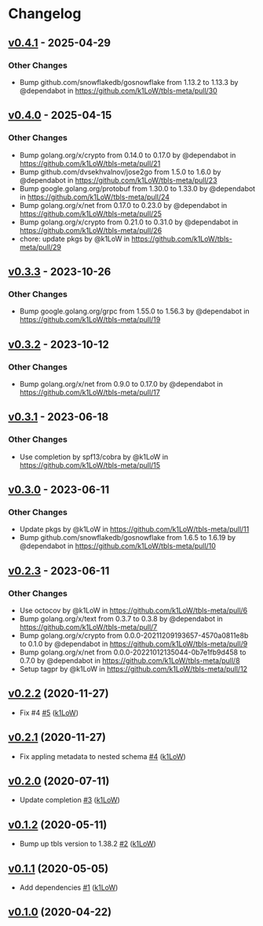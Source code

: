 # Changelog

## [v0.4.1](https://github.com/k1LoW/tbls-meta/compare/v0.4.0...v0.4.1) - 2025-04-29
### Other Changes
- Bump github.com/snowflakedb/gosnowflake from 1.13.2 to 1.13.3 by @dependabot in https://github.com/k1LoW/tbls-meta/pull/30

## [v0.4.0](https://github.com/k1LoW/tbls-meta/compare/v0.3.3...v0.4.0) - 2025-04-15
### Other Changes
- Bump golang.org/x/crypto from 0.14.0 to 0.17.0 by @dependabot in https://github.com/k1LoW/tbls-meta/pull/21
- Bump github.com/dvsekhvalnov/jose2go from 1.5.0 to 1.6.0 by @dependabot in https://github.com/k1LoW/tbls-meta/pull/23
- Bump google.golang.org/protobuf from 1.30.0 to 1.33.0 by @dependabot in https://github.com/k1LoW/tbls-meta/pull/24
- Bump golang.org/x/net from 0.17.0 to 0.23.0 by @dependabot in https://github.com/k1LoW/tbls-meta/pull/25
- Bump golang.org/x/crypto from 0.21.0 to 0.31.0 by @dependabot in https://github.com/k1LoW/tbls-meta/pull/26
- chore: update pkgs by @k1LoW in https://github.com/k1LoW/tbls-meta/pull/29

## [v0.3.3](https://github.com/k1LoW/tbls-meta/compare/v0.3.2...v0.3.3) - 2023-10-26
### Other Changes
- Bump google.golang.org/grpc from 1.55.0 to 1.56.3 by @dependabot in https://github.com/k1LoW/tbls-meta/pull/19

## [v0.3.2](https://github.com/k1LoW/tbls-meta/compare/v0.3.1...v0.3.2) - 2023-10-12
### Other Changes
- Bump golang.org/x/net from 0.9.0 to 0.17.0 by @dependabot in https://github.com/k1LoW/tbls-meta/pull/17

## [v0.3.1](https://github.com/k1LoW/tbls-meta/compare/v0.3.0...v0.3.1) - 2023-06-18
### Other Changes
- Use completion by spf13/cobra by @k1LoW in https://github.com/k1LoW/tbls-meta/pull/15

## [v0.3.0](https://github.com/k1LoW/tbls-meta/compare/v0.2.3...v0.3.0) - 2023-06-11
### Other Changes
- Update pkgs by @k1LoW in https://github.com/k1LoW/tbls-meta/pull/11
- Bump github.com/snowflakedb/gosnowflake from 1.6.5 to 1.6.19 by @dependabot in https://github.com/k1LoW/tbls-meta/pull/10

## [v0.2.3](https://github.com/k1LoW/tbls-meta/compare/v0.2.2...v0.2.3) - 2023-06-11
### Other Changes
- Use octocov by @k1LoW in https://github.com/k1LoW/tbls-meta/pull/6
- Bump golang.org/x/text from 0.3.7 to 0.3.8 by @dependabot in https://github.com/k1LoW/tbls-meta/pull/7
- Bump golang.org/x/crypto from 0.0.0-20211209193657-4570a0811e8b to 0.1.0 by @dependabot in https://github.com/k1LoW/tbls-meta/pull/9
- Bump golang.org/x/net from 0.0.0-20221012135044-0b7e1fb9d458 to 0.7.0 by @dependabot in https://github.com/k1LoW/tbls-meta/pull/8
- Setup tagpr by @k1LoW in https://github.com/k1LoW/tbls-meta/pull/12

## [v0.2.2](https://github.com/k1LoW/tbls-meta/compare/v0.2.1...v0.2.2) (2020-11-27)

* Fix #4 [#5](https://github.com/k1LoW/tbls-meta/pull/5) ([k1LoW](https://github.com/k1LoW))

## [v0.2.1](https://github.com/k1LoW/tbls-meta/compare/v0.2.0...v0.2.1) (2020-11-27)

* Fix appling metadata to nested schema [#4](https://github.com/k1LoW/tbls-meta/pull/4) ([k1LoW](https://github.com/k1LoW))

## [v0.2.0](https://github.com/k1LoW/tbls-meta/compare/v0.1.2...v0.2.0) (2020-07-11)

* Update completion [#3](https://github.com/k1LoW/tbls-meta/pull/3) ([k1LoW](https://github.com/k1LoW))

## [v0.1.2](https://github.com/k1LoW/tbls-meta/compare/v0.1.1...v0.1.2) (2020-05-11)

* Bump up tbls version to 1.38.2 [#2](https://github.com/k1LoW/tbls-meta/pull/2) ([k1LoW](https://github.com/k1LoW))

## [v0.1.1](https://github.com/k1LoW/tbls-meta/compare/v0.1.0...v0.1.1) (2020-05-05)

* Add dependencies [#1](https://github.com/k1LoW/tbls-meta/pull/1) ([k1LoW](https://github.com/k1LoW))

## [v0.1.0](https://github.com/k1LoW/tbls-meta/compare/81f287725c64...v0.1.0) (2020-04-22)
